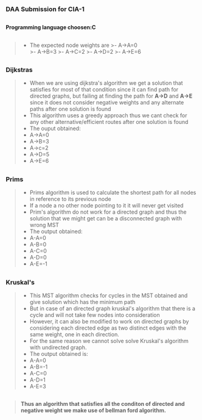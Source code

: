 ### DAA Submission for CIA-1
##
####  Programming language choosen:C
##

> - The expected node weights are 
	>- A->A=0  
	>- A->B=3
	>- A->C=2
	>- A->D=2
	>- A->E=6 
##
### Dijkstras
>- When we are using dijkstra's algorithm we get a solution that satisfies for most of that condition since it can find path for directed graphs, but failing at finding the path for **A->D** and **A->E** since it does not consider negative weights and any alternate paths after one solution is found
>- This algorithm uses a greedy approach thus we cant check for any other alternative/efficient routes after one solution is found
>- The ouput obtained: 
>- A->A=0
>- A->B=3
>- A->c=2
>- A->D=5
>- A->E=6
		
##
### Prims 
>-	Prims algorithm is used to calculate the shortest path for all nodes in reference to its previous node
>- If a node a no other node pointing to it it will never get visited
>- Prim's algorithm do not work for a directed graph and thus the solution that we might get can be a disconnected graph with wrong MST
>- The output obtained:
>-	A-A=0
>-	A-B=0
>-	A-C=0
>-	A-D=0
>-	A-E=-1
##
### Kruskal's 
>- This MST algorithm checks for cycles in the MST obtained  and give solution which has the minimum path
>- But in case of an directed graph kruskal's algorithm that there is a cycle and will not take few nodes into consideration
>- However, it can also be modified to work on directed graphs by considering each directed edge as two distinct edges with the same weight, one in each direction.
>- For the same reason we cannot solve solve Kruskal's algorithm with undirected graph.
>- The output obtained is:
>-	A-A=0
>-	A-B=-1
>-	A-C=0
>-	A-D=1
>-	A-E=3
##
>#### Thus an algorithm that satisfies all the conditon of directed and negative weight we make use of bellman ford algorithm.		

